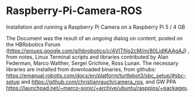 # Raspberry-Pi-Camera-ROS
Installation and running a Raspberry Pi Camera on a Raspberry Pi 5 / 4 GB

The Document was the result of an ongoing dialog on content, posted on the HBRobotics Forum (https://groups.google.com/g/hbrobotics/c/4VITfijo2cM/m/80LidlKAAgAJ) , from notes, Linux Terminal scripts and libraries contributed by Alan Federman, Marco Walther, Sergei Grichine,  Ross Lunan. The necessary libraries are installed from downloaded binaries, from githubs: https://emanual.robotis.com/docs/en/platform/turtlebot3/sbc_setup/#sbc-setup and https://github.com/christianrauch/camera_ros, and GW PPA https://launchpad.net/~marco-sonic/+archive/ubuntu/rasppios/+packages.
